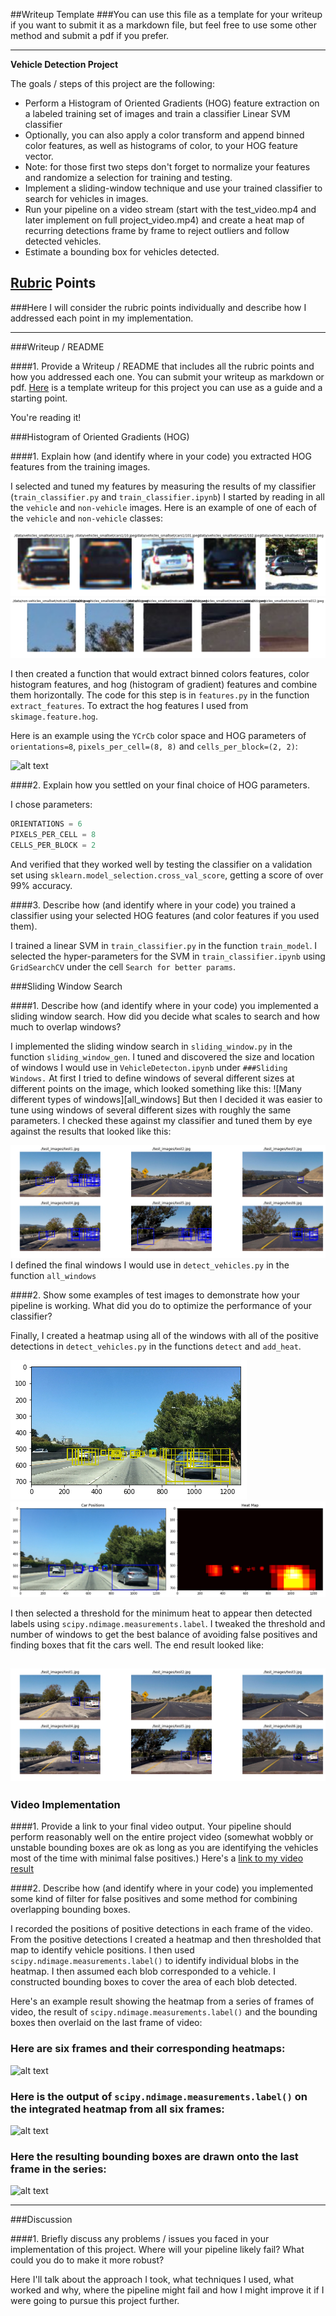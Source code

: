 ##Writeup Template
###You can use this file as a template for your writeup if you want to submit it as a markdown file, but feel free to use some other method and submit a pdf if you prefer.

---

**Vehicle Detection Project**

The goals / steps of this project are the following:

* Perform a Histogram of Oriented Gradients (HOG) feature extraction on a labeled training set of images and train a classifier Linear SVM classifier
* Optionally, you can also apply a color transform and append binned color features, as well as histograms of color, to your HOG feature vector. 
* Note: for those first two steps don't forget to normalize your features and randomize a selection for training and testing.
* Implement a sliding-window technique and use your trained classifier to search for vehicles in images.
* Run your pipeline on a video stream (start with the test_video.mp4 and later implement on full project_video.mp4) and create a heat map of recurring detections frame by frame to reject outliers and follow detected vehicles.
* Estimate a bounding box for vehicles detected.

[//]: # (Image References)
[image1]: ./examples/car_not_car.png
[image2]: ./examples/HOG_example.jpg
[image3]: ./examples/sliding_windows.jpg
[image4]: ./examples/sliding_window.jpg
[image5]: ./examples/bboxes_and_heat.png
[image6]: ./examples/labels_map.png
[image7]: ./examples/output_bboxes.png
[video1]: ./project_video.mp4

[all_windoes]: ./writeup_images/all_windows.png
[candidate_detections]: ./writeup_images/candidate_detections.png
[car_images]: ./writeup_images/car-images.png
[no_car_images]: ./writeup_images/no-car-images.png
[detections]: ./writeup_images/detections.png
[detections_many]: ./writeup_images/detections_many.png
[heat_map]: ./writeup_images/heat_map.png
[hot_windows]: ./writeup_images/hot_windows.png
[overlapping_windows]: ./writeup_images/overlapping_windows.png
[yellow_candidates]: ./writeup_images/yellow_candidates yellow_candidates.png

## [Rubric](https://review.udacity.com/#!/rubrics/513/view) Points
###Here I will consider the rubric points individually and describe how I addressed each point in my implementation.  

---
###Writeup / README

####1. Provide a Writeup / README that includes all the rubric points and how you addressed each one.  You can submit your writeup as markdown or pdf.  [Here](https://github.com/udacity/CarND-Vehicle-Detection/blob/master/writeup_template.md) is a template writeup for this project you can use as a guide and a starting point.  

You're reading it!

###Histogram of Oriented Gradients (HOG)

####1. Explain how (and identify where in your code) you extracted HOG features from the training images.


I selected and tuned my features by measuring the results of my classifier (`train_classifier.py` and `train_classifier.ipynb`)
I started by reading  in all the `vehicle` and `non-vehicle` images.  Here is an example of one of each of the `vehicle` and `non-vehicle` classes:

![car images][car_images]
![no car images][no_car_images]

I then created a function that would extract binned colors features, color histogram features, and hog (histogram of gradient) features and combine them horizontally.
The code for this step is in `features.py` in the function `extract_features`. To extract the hog features I used from `skimage.feature.hog`.


Here is an example using the `YCrCb` color space and HOG parameters of `orientations=8`, `pixels_per_cell=(8, 8)` and `cells_per_block=(2, 2)`:

![alt text][image2]

####2. Explain how you settled on your final choice of HOG parameters.

I chose parameters:

```python
ORIENTATIONS = 6
PIXELS_PER_CELL = 8
CELLS_PER_BLOCK = 2
```
And verified that they worked well by testing the classifier on a validation set using `sklearn.model_selection.cross_val_score`,
getting a score of over 99% accuracy.

####3. Describe how (and identify where in your code) you trained a classifier using your selected HOG features (and color features if you used them).

I trained a linear SVM in `train_classifier.py` in the function `train_model`. 
I selected the hyper-parameters for the SVM in `train_classifier.ipynb` using `GridSearchCV` under the cell `Search for better params`.


###Sliding Window Search

####1. Describe how (and identify where in your code) you implemented a sliding window search.  How did you decide what scales to search and how much to overlap windows?

I implemented the sliding window search in `sliding_window.py` in the function `sliding_window_gen`.
I tuned and discovered the size and location of windows I would use in `VehicleDetecton.ipynb` under `###Sliding Windows.`
At first I tried to define windows of several different sizes at different points on the image, which looked something like this:
![Many different types of windows][all_windows]
But then I decided it was easier to tune using windows of several different sizes with roughly the same parameters. 
I checked these against my classifier and tuned them by eye against the results that looked like this:

![All the detections][candidate_detections]
I defined the final windows I would use in `detect_vehicles.py` in the function `all_windows`

####2. Show some examples of test images to demonstrate how your pipeline is working.  What did you do to optimize the performance of your classifier?

Finally, I created a heatmap using all of the windows with all of the positive detections in `detect_vehicles.py` 
in the functions `detect` and `add_heat`. 

![hot_windows][hot_windows]
![heat map][heat_map]

I then selected a threshold for the minimum heat to appear then detected labels using `scipy.ndimage.measurements.label`.
I tweaked the threshold and number of windows to get the best balance of avoiding false positives and finding boxes that
fit the cars well. The end result looked like:

![All the detections][detections_many]
---

### Video Implementation

####1. Provide a link to your final video output.  Your pipeline should perform reasonably well on the entire project video (somewhat wobbly or unstable bounding boxes are ok as long as you are identifying the vehicles most of the time with minimal false positives.)
Here's a [link to my video result](./project_video.mp4)


####2. Describe how (and identify where in your code) you implemented some kind of filter for false positives and some method for combining overlapping bounding boxes.

I recorded the positions of positive detections in each frame of the video.  From the positive detections I created a heatmap and then thresholded that map to identify vehicle positions.  I then used `scipy.ndimage.measurements.label()` to identify individual blobs in the heatmap.  I then assumed each blob corresponded to a vehicle.  I constructed bounding boxes to cover the area of each blob detected.  

Here's an example result showing the heatmap from a series of frames of video, the result of `scipy.ndimage.measurements.label()` and the bounding boxes then overlaid on the last frame of video:

### Here are six frames and their corresponding heatmaps:

![alt text][image5]

### Here is the output of `scipy.ndimage.measurements.label()` on the integrated heatmap from all six frames:
![alt text][image6]

### Here the resulting bounding boxes are drawn onto the last frame in the series:
![alt text][image7]



---

###Discussion

####1. Briefly discuss any problems / issues you faced in your implementation of this project.  Where will your pipeline likely fail?  What could you do to make it more robust?

Here I'll talk about the approach I took, what techniques I used, what worked and why, where the pipeline might fail and how I might improve it if I were going to pursue this project further.  

